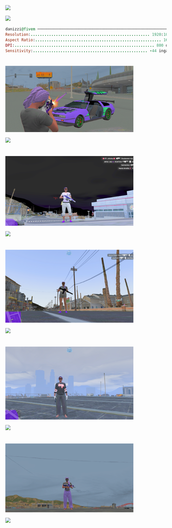 <p>
  <img src="https://github.com/user-attachments/assets/89e1464b-523d-411c-9e04-47cb436f9774" width="400">
</p>

[<img src="https://img.shields.io/badge/%20citizens-8A2BE2?style=flat" />](#citizens)
  
```ruby
danizzi@fivem ───────────────────────────────────────────────────────────
Resolution:.................................................... 1920:1080
Aspect Ratio:....................................................... 16:9
DPI:............................................................. 800 dpi
Sensitivity:.................................................. -44 ingame
```

<a name="mods"></a>

# 

<p>
  <img src="❀ images/mods.png" width="400">
</p>

<p>
  <a href="https://github.com/171pt/danizzi/releases/download/mods-v1.0/danizzi-mods-v1.0.zip">
    <img src="https://img.shields.io/badge/%20DOWNLOAD%20MODS-64419C?style=plastic&logoColor=white" height="25" />
  </a>
</p>

# 

<a name="citizens"></a>

<p>
  <img src="❀ images/citizen1.png" width="400">
</p>

<p>
  <a href="https://github.com/171pt/danizzi/releases/download/citizen/danizzi-citizen-v1.0.zip">
    <img src="https://img.shields.io/badge/%20DOWNLOAD%20THIS%20CITIZEN-64419C?style=plastic&logoColor=white" height="25" />
  </a>
</p>

# 

<p>
  <img src="❀ images/citizen2.png" width="400">
</p>

<p>
  <a href="https://github.com/171pt/danizzi/releases/download/citizen/danizzi-citizen-v2.0.zip">
    <img src="https://img.shields.io/badge/%20DOWNLOAD%20THIS%20CITIZEN-64419C?style=plastic&logoColor=white" height="25" />
  </a>
</p>

# 

<p>
  <img src="❀ images/citizen3.png" width="400">
</p>

<p>
  <a href="https://github.com/171pt/danizzi/releases/download/citizen/danizzi-citizen-v3.0.zip">
    <img src="https://img.shields.io/badge/%20DOWNLOAD%20THIS%20CITIZEN-64419C?style=plastic&logoColor=white" height="25" />
  </a>
</p>

# 

<p>
  <img src="❀ images/citizen4.png" width="400">
</p>

<p>
  <a href="https://github.com/171pt/danizzi/releases/download/citizen/danizzi-citizen-v4.0.zip">
    <img src="https://img.shields.io/badge/%20DOWNLOAD%20THIS%20CITIZEN-64419C?style=plastic&logoColor=white" height="25" />
  </a>
</p>
